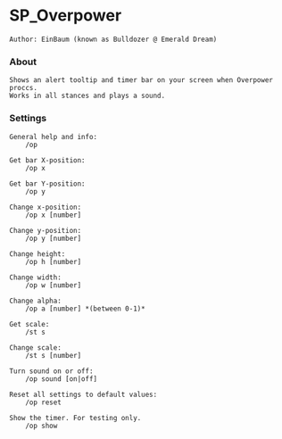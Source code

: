 
# SP_Overpower
	Author: EinBaum (known as Bulldozer @ Emerald Dream)

### About

	Shows an alert tooltip and timer bar on your screen when Overpower proccs.
	Works in all stances and plays a sound.

### Settings

	General help and info:
		/op

	Get bar X-position:
		/op x

	Get bar Y-position:
		/op y

	Change x-position:
		/op x [number]

	Change y-position:
		/op y [number]

	Change height:
		/op h [number]

	Change width:
		/op w [number]

	Change alpha:
		/op a [number] *(between 0-1)*

	Get scale:
		/st s

	Change scale:
		/st s [number]

	Turn sound on or off:
		/op sound [on|off]

	Reset all settings to default values:
		/op reset

	Show the timer. For testing only.
		/op show

